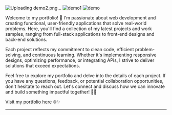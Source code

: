 ![Uploading demo2.png…]()
![demo1](https://github.com/abhisar292k/portfolio/assets/106023423/91c115f8-d96c-4865-bdd0-9b29c93d2fbb)
![demo](https://github.com/abhisar292k/portfolio/assets/106023423/2d97acd1-3dec-4fe1-8bc5-33ec63111020)


Welcome to my portfolio! 👋 I'm passionate about web development and creating functional, user-friendly applications that solve real-world problems. Here, you'll find a collection of my latest projects and work samples, ranging from full-stack applications to front-end designs and back-end solutions.

Each project reflects my commitment to clean code, efficient problem-solving, and continuous learning. Whether it's implementing responsive designs, optimizing performance, or integrating APIs, I strive to deliver solutions that exceed expectations.

Feel free to explore my portfolio and delve into the details of each project. If you have any questions, feedback, or potential collaboration opportunities, don't hesitate to reach out. Let's connect and discuss how we can innovate and build something impactful together! 💼🚀

[Visit my portfolio here](https://abhisarsoni-portfolio.netlify.app) 🌐✨

---
